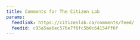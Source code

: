 ```yaml
---
title: Comments for The Citizen Lab
params:
  feedlink: https://citizenlab.ca/comments/feed/
  feedid: c95a5aa6ec576e7f6fc5b0c64154ff6f
---
```

